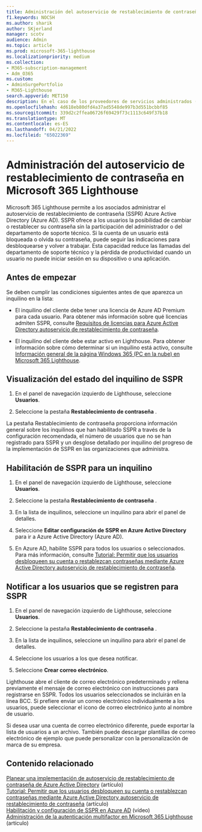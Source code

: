 ```yaml
---
title: Administración del autoservicio de restablecimiento de contraseña en Microsoft 365 Lighthouse
f1.keywords: NOCSH
ms.author: sharik
author: SKjerland
manager: scotv
audience: Admin
ms.topic: article
ms.prod: microsoft-365-lighthouse
ms.localizationpriority: medium
ms.collection:
- M365-subscription-management
- Adm_O365
ms.custom:
- AdminSurgePortfolio
- M365-Lighthouse
search.appverid: MET150
description: En el caso de los proveedores de servicios administrados (MSP) que usan Microsoft 365 Lighthouse, obtenga información sobre cómo administrar el autoservicio de restablecimiento de contraseña.
ms.openlocfilehash: 4d618eb80dfd4a37ad5548de997b3d551bcbbf85
ms.sourcegitcommit: 339d2c2ffea06726f69429f73c1113c649f37b18
ms.translationtype: MT
ms.contentlocale: es-ES
ms.lasthandoff: 04/21/2022
ms.locfileid: "65022369"
---
```

# <a name="manage-self-service-password-reset-in-microsoft-365-lighthouse"></a>Administración del autoservicio de restablecimiento de contraseña en Microsoft 365 Lighthouse

Microsoft 365 Lighthouse permite a los asociados administrar el autoservicio de restablecimiento de contraseña (SSPR) Azure Active Directory (Azure AD). SSPR ofrece a los usuarios la posibilidad de cambiar o restablecer su contraseña sin la participación del administrador o del departamento de soporte técnico. Si la cuenta de un usuario está bloqueada o olvida su contraseña, puede seguir las indicaciones para desbloquearse y volver a trabajar. Esta capacidad reduce las llamadas del departamento de soporte técnico y la pérdida de productividad cuando un usuario no puede iniciar sesión en su dispositivo o una aplicación.

## <a name="before-you-begin"></a>Antes de empezar

Se deben cumplir las condiciones siguientes antes de que aparezca un inquilino en la lista:

- El inquilino del cliente debe tener una licencia de Azure AD Premium para cada usuario. Para obtener más información sobre qué licencias admiten SSPR, consulte [Requisitos de licencias para Azure Active Directory autoservicio de restablecimiento de contraseña](/azure/active-directory/authentication/concept-sspr-licensing).

- El inquilino del cliente debe estar activo en Lighthouse. Para obtener información sobre cómo determinar si un inquilino está activo, consulte [Información general de la página Windows 365 (PC en la nube) en Microsoft 365 Lighthouse](m365-lighthouse-tenants-page-overview.md).

## <a name="view-sspr-tenant-status"></a>Visualización del estado del inquilino de SSPR

1. En el panel de navegación izquierdo de Lighthouse, seleccione **Usuarios**.

2. Seleccione la pestaña **Restablecimiento de contraseña** .

La pestaña Restablecimiento de contraseña proporciona información general sobre los inquilinos que han habilitado SSPR a través de la configuración recomendada, el número de usuarios que no se han registrado para SSPR y un desglose detallado por inquilino del progreso de la implementación de SSPR en las organizaciones que administra.

## <a name="enable-sspr-for-a-tenant"></a>Habilitación de SSPR para un inquilino

1. En el panel de navegación izquierdo de Lighthouse, seleccione **Usuarios**.

2. Seleccione la pestaña **Restablecimiento de contraseña** .

3. En la lista de inquilinos, seleccione un inquilino para abrir el panel de detalles.

4. Seleccione **Editar configuración de SSPR en Azure Active Directory** para ir a Azure Active Directory (Azure AD).

5. En Azure AD, habilite SSPR para todos los usuarios o seleccionados. Para más información, consulte [Tutorial: Permitir que los usuarios desbloqueen su cuenta o restablezcan contraseñas mediante Azure Active Directory autoservicio de restablecimiento de contraseña](/azure/active-directory/authentication/tutorial-enable-sspr).

## <a name="notify-users-to-register-for-sspr"></a>Notificar a los usuarios que se registren para SSPR

1. En el panel de navegación izquierdo de Lighthouse, seleccione **Usuarios**.

2. Seleccione la pestaña **Restablecimiento de contraseña** .

3. En la lista de inquilinos, seleccione un inquilino para abrir el panel de detalles.

4. Seleccione los usuarios a los que desea notificar.

5. Seleccione **Crear correo electrónico**.

Lighthouse abre el cliente de correo electrónico predeterminado y rellena previamente el mensaje de correo electrónico con instrucciones para registrarse en SSPR. Todos los usuarios seleccionados se incluirán en la línea BCC. Si prefiere enviar un correo electrónico individualmente a los usuarios, puede seleccionar el icono de correo electrónico junto al nombre de usuario.

Si desea usar una cuenta de correo electrónico diferente, puede exportar la lista de usuarios a un archivo. También puede descargar plantillas de correo electrónico de ejemplo que puede personalizar con la personalización de marca de su empresa.

## <a name="related-content"></a>Contenido relacionado

[Planear una implementación de autoservicio de restablecimiento de contraseña de Azure Active Directory](/azure/active-directory/authentication/howto-sspr-deployment) (artículo)\
[Tutorial: Permitir que los usuarios desbloqueen su cuenta o restablezcan contraseñas mediante Azure Active Directory autoservicio de restablecimiento de contraseña](/azure/active-directory/authentication/tutorial-enable-sspr) (artículo)\
[Habilitación y configuración de SSPR en Azure AD](https://www.youtube.com/watch?v=rA8TvhNcCvQ) (vídeo)\
[Administración de la autenticación multifactor en Microsoft 365 Lighthouse](m365-lighthouse-manage-mfa.md) (artículo)

